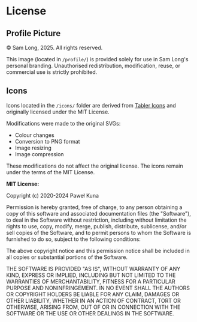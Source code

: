 # License

## Profile Picture

&copy; Sam Long, 2025. All rights reserved.

This image (located in `/profile/`) is provided solely for use in Sam Long's personal branding. Unauthorised redistribution, modification, reuse, or commercial use is strictly prohibited.

## Icons

Icons located in the `/icons/` folder are derived from [Tabler Icons](https://tabler.io/icons) and originally licensed under the MIT License.

Modifications were made to the original SVGs:
- Colour changes
- Conversion to PNG format
- Image resizing
- Image compression

These modifications do not affect the original license. The icons remain under the terms of the MIT License.

**MIT License:**

Copyright (c) 2020-2024 Paweł Kuna

Permission is hereby granted, free of charge, to any person obtaining a copy
of this software and associated documentation files (the "Software"), to deal
in the Software without restriction, including without limitation the rights
to use, copy, modify, merge, publish, distribute, sublicense, and/or sell
copies of the Software, and to permit persons to whom the Software is
furnished to do so, subject to the following conditions:

The above copyright notice and this permission notice shall be included in all
copies or substantial portions of the Software.

THE SOFTWARE IS PROVIDED "AS IS", WITHOUT WARRANTY OF ANY KIND, EXPRESS OR
IMPLIED, INCLUDING BUT NOT LIMITED TO THE WARRANTIES OF MERCHANTABILITY,
FITNESS FOR A PARTICULAR PURPOSE AND NONINFRINGEMENT. IN NO EVENT SHALL THE
AUTHORS OR COPYRIGHT HOLDERS BE LIABLE FOR ANY CLAIM, DAMAGES OR OTHER
LIABILITY, WHETHER IN AN ACTION OF CONTRACT, TORT OR OTHERWISE, ARISING FROM,
OUT OF OR IN CONNECTION WITH THE SOFTWARE OR THE USE OR OTHER DEALINGS IN THE
SOFTWARE.